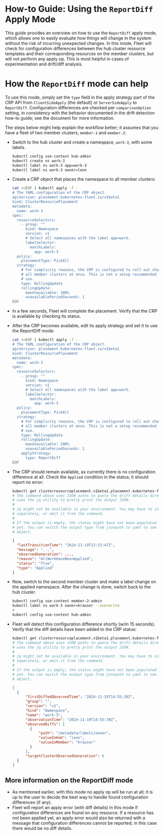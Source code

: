 # How-to Guide: Using the `ReportDiff` Apply Mode

This guide provides an overview on how to use the `ReportDiff` apply mode, which allows one to
easily evaluate how things will change in the system without the risk of incurring unexpected
changes. In this mode, Fleet will check for configuration differences between the hub cluster
resource templates and their corresponding resources on the member clusters, but will not
perform any apply op. This is most helpful in cases of experimentation and drift/diff analysis.

# How the `ReportDiff` mode can help

To use this mode, simply set the `type` field in the apply strategy part of the CRP API
from `ClientSideApply` (the default) or `ServerSideApply` to `ReportDiff`. Configuration
differences are checked per `comparisonOption` setting, in consistency with the behavior
documented in the drift detection how-to guide; see the document for more information.

The steps below might help explain the workflow better; it assumes that you have a fleet
of two member clusters, `member-1` and `member-2`:

* Switch to the hub cluster and create a namespace, `work-3`, with some labels.

    ```sh
    kubectl config use-context hub-admin
    kubectl create ns work-3
    kubectl label ns work-3 app=work-3
    kubectl label ns work-3 owner=leon
    ```

* Create a CRP object that places the namespace to all member clusters:

    ```sh
    cat <<EOF | kubectl apply -f -
    # The YAML configuration of the CRP object.
    apiVersion: placement.kubernetes-fleet.io/v1beta1
    kind: ClusterResourcePlacement
    metadata:
      name: work-3
    spec:
      resourceSelectors:
        - group: ""
          kind: Namespace
          version: v1
          # Select all namespaces with the label app=work. 
          labelSelector:
            matchLabels:
              app: work-3
      policy:
        placementType: PickAll
      strategy:
        # For simplicity reasons, the CRP is configured to roll out changes to
        # all member clusters at once. This is not a setup recommended for production
        # use.      
        type: RollingUpdate
        rollingUpdate:
          maxUnavailable: 100%
          unavailablePeriodSeconds: 1
    EOF
    ```

* In a few seconds, Fleet will complete the placement. Verify that the CRP is available by checking its status.

* After the CRP becomes available, edit its apply strategy and set it to use the ReportDiff mode:

    ```sh
    cat <<EOF | kubectl apply -f -
    # The YAML configuration of the CRP object.
    apiVersion: placement.kubernetes-fleet.io/v1beta1
    kind: ClusterResourcePlacement
    metadata:
      name: work-3
    spec:
      resourceSelectors:
        - group: ""
          kind: Namespace
          version: v1
          # Select all namespaces with the label app=work. 
          labelSelector:
            matchLabels:
              app: work-3
      policy:
        placementType: PickAll
      strategy:
        # For simplicity reasons, the CRP is configured to roll out changes to
        # all member clusters at once. This is not a setup recommended for production
        # use.      
        type: RollingUpdate
        rollingUpdate:
          maxUnavailable: 100%
          unavailablePeriodSeconds: 1
        applyStrategy:
          type: ReportDiff   
    EOF
    ```

* The CRP should remain available, as currently there is no configuration difference at all.
Check the `Applied` condition in the status; it should report no error:

    ```sh
    kubectl get clusterresourceplacement.v1beta1.placement.kubernetes-fleet.io work-3 -o jsonpath='{.status.placementStatuses[?(@.clusterName=="member-2")].conditions[?(@.type=="Applied")]}' | jq
    # The command above uses JSON paths to query the drift details directly and
    # uses the jq utility to pretty print the output JSON.
    #
    # jq might not be available in your environment. You may have to install it
    # separately, or omit it from the command.
    #
    # If the output is empty, the status might have not been populated properly
    # yet. You can switch the output type from jsonpath to yaml to see the full
    # object.
    ```

    ```json
    {
      "lastTransitionTime": "2024-11-19T12:23:47Z",
      "message": "...",
      "observedGeneration": ...,
      "reason": "AllWorkHaveBeenApplied",
      "status": "True",
      "type": "Applied"
    }
    ```

* Now, switch to the second member cluster and make a label change on the applied namespace.
After the change is done, switch back to the hub cluster.

    ```sh
    kubectl config use-context member-2-admin
    kubectl label ns work-3 owner=krauser --overwrite
    #
    kubectl config use-context hub-admin
    ```

* Fleet will detect this configuration difference shortly (w/in 15 seconds).
Verify that the diff details have been added to the CRP status:

    ```sh
    kubectl get clusterresourceplacement.v1beta1.placement.kubernetes-fleet.io work-3 -o jsonpath='{.status.placementStatuses[?(@.clusterName=="member-2")].diffedPlacements}' | jq
    # The command above uses JSON paths to query the drift details directly and
    # uses the jq utility to pretty print the output JSON.
    #
    # jq might not be available in your environment. You may have to install it
    # separately, or omit it from the command.
    #
    # If the output is empty, the status might have not been populated properly
    # yet. You can switch the output type from jsonpath to yaml to see the full
    # object.
    ```

    ```json
    [
      {
          "firstDiffedObservedTime": "2024-11-19T14:55:39Z",
          "group": "",
          "version": "v1",
          "kind": "Namespace",    
          "name": "work-3",
          "observationTime": "2024-11-19T14:55:39Z",
          "observedDiffs": [
            {
                "path": "/metadata/labels/owner",
                "valueInHub": "leon",
                "valueInMember": "krauser"
            }
          ],
          "targetClusterObservedGeneration": 0    
      }
    ]
    ```

## More information on the ReportDiff mode

* As mentioned earlier, with this mode no apply op will be run at all; it is up to the user to
decide the best way to handle found configuration differences (if any).
* Fleet will report an apply error (with diff details) in this mode if configuration
differences are found on any resource. If a resource has not been applied yet, an apply error
would also be returned with a message that configuration differences cannot be reported; in
this case there would be no diff details.
